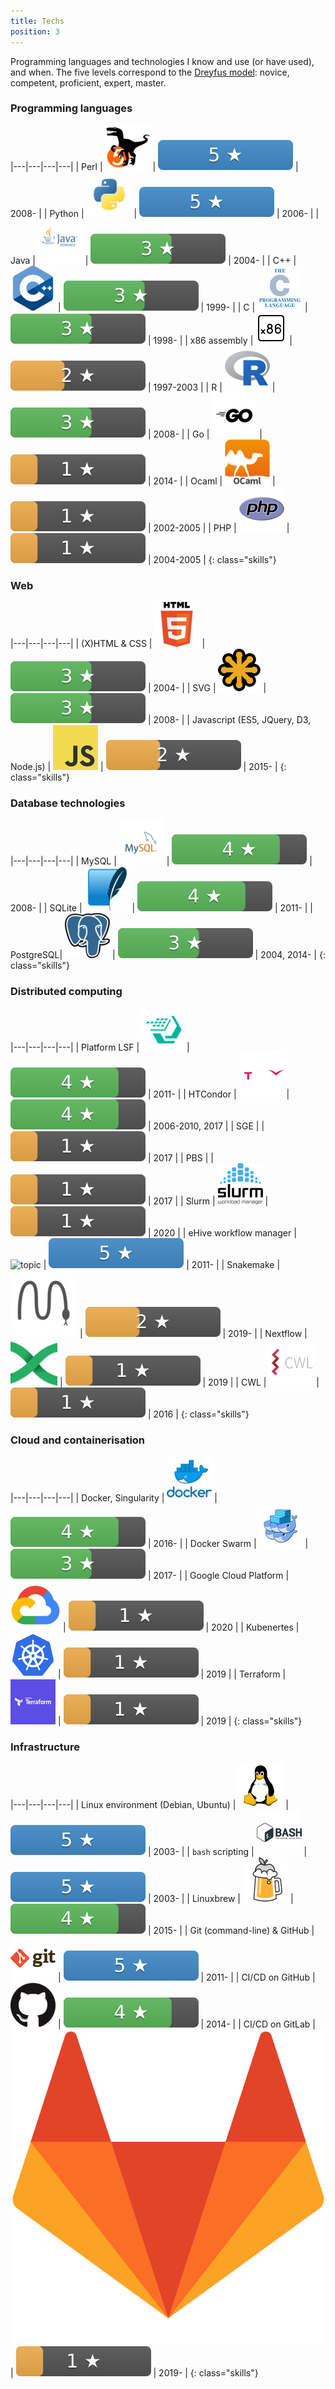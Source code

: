 ```yaml
---
title: Techs
position: 3
---
```


Programming languages and technologies I know and use (or have used), and
when.
The five levels correspond to the [Dreyfus
model](https://en.wikipedia.org/wiki/Dreyfus_model_of_skill_acquisition):
novice, competent, proficient, expert, master.

### Programming languages

|---|---|---|---|
| Perl | ![topic](/assets/img/topics/perl.png) | ![5 &#x2605;](/assets/img/5.svg) | 2008- |
| Python | ![topic](/assets/img/topics/python.png) | ![5 &#x2605;](/assets/img/5.svg) | 2006- |
| Java | ![topic](/assets/img/topics/java.png) | ![3 &#x2605;](/assets/img/3.svg) | 2004- |
| C++ | ![topic](/assets/img/topics/cpp.png) | ![3 &#x2605;](/assets/img/3.svg) | 1999- |
| C | ![topic](/assets/img/topics/c.png) | ![3 &#x2605;](/assets/img/3.svg) | 1998- |
| x86 assembly | ![topic](/assets/img/topics/x86.png) | ![2 &#x2605;](/assets/img/2.svg) | 1997-2003 |
| R | ![topic](/assets/img/topics/r.png) | ![3 &#x2605;](/assets/img/3.svg) | 2008- |
| Go | ![topic](/assets/img/topics/go.png) | ![1 &#x2605;](/assets/img/1.svg) | 2014- |
| Ocaml | ![topic](/assets/img/topics/ocaml.png) | ![1 &#x2605;](/assets/img/1.svg) | 2002-2005 |
| PHP | ![topic](/assets/img/topics/php.png) | ![1 &#x2605;](/assets/img/1.svg) | 2004-2005 |
{: class="skills"}

### Web

|---|---|---|---|
| (X)HTML &amp; CSS | ![topic](/assets/img/topics/html.png) | ![3 &#x2605;](/assets/img/3.svg) | 2004- |
| SVG | ![topic](/assets/img/topics/svg.png) | ![3 &#x2605;](/assets/img/3.svg) | 2008- |
| Javascript (ES5, JQuery, D3, Node.js) | ![topic](/assets/img/topics/javascript.png) | ![2 &#x2605;](/assets/img/2.svg) | 2015- |
{: class="skills"}

### Database technologies

|---|---|---|---|
| MySQL | ![topic](/assets/img/topics/mysql.png) | ![4 &#x2605;](/assets/img/4.svg) | 2008- |
| SQLite | ![topic](/assets/img/topics/sqlite.png) | ![4 &#x2605;](/assets/img/4.svg) | 2011- |
| PostgreSQL| ![topic](/assets/img/topics/postgresql.png) | ![3 &#x2605;](/assets/img/3.svg) | 2004, 2014- |
{: class="skills"}

### Distributed computing

|---|---|---|---|
| Platform LSF | ![topic](/assets/img/topics/lsf.png) | ![4 &#x2605;](/assets/img/4.svg) | 2011- |
| HTCondor | ![topic](/assets/img/topics/htcondor.png) | ![4 &#x2605;](/assets/img/4.svg) | 2006-2010, 2017 |
| SGE | | ![1 &#x2605;](/assets/img/1.svg) | 2017 |
| PBS | | ![1 &#x2605;](/assets/img/1.svg) | 2017 |
| Slurm | ![topic](/assets/img/topics/slurm.png) | ![1 &#x2605;](/assets/img/1.svg) | 2020 |
| eHive workflow manager | ![topic](/assets/img/topics/guihve.png) | ![5 &#x2605;](/assets/img/5.svg) | 2011- |
| Snakemake | ![topic](/assets/img/topics/snakemake.png) | ![2 &#x2605;](/assets/img/2.svg) | 2019- |
| Nextflow | ![topic](/assets/img/topics/nextflow.png) | ![1 &#x2605;](/assets/img/1.svg) | 2019 |
| CWL | ![topic](/assets/img/topics/cwl.png) | ![1 &#x2605;](/assets/img/1.svg) | 2016 |
{: class="skills"}

### Cloud and containerisation

|---|---|---|---|
| Docker, Singularity | ![topic](/assets/img/topics/docker.png) | ![4 &#x2605;](/assets/img/4.svg) | 2016- |
| Docker Swarm | ![topic](/assets/img/topics/swarm.png) | ![3 &#x2605;](/assets/img/3.svg) | 2017- |
| Google Cloud Platform | ![topic](/assets/img/topics/googlecloud.png) | ![1 &#x2605;](/assets/img/1.svg) | 2020 |
| Kubenertes | ![topic](/assets/img/topics/kubernetes.png) | ![1 &#x2605;](/assets/img/1.svg) | 2019 |
| Terraform | ![topic](/assets/img/topics/terraform.png) | ![1 &#x2605;](/assets/img/1.svg) | 2019 |
{: class="skills"}

### Infrastructure

|---|---|---|---|
| Linux environment (Debian, Ubuntu) | ![topic](/assets/img/topics/linux.png) | ![5 &#x2605;](/assets/img/5.svg) | 2003- |
| `bash` scripting | ![topic](/assets/img/topics/bash.png) | ![5 &#x2605;](/assets/img/5.svg) | 2003- |
| Linuxbrew | ![topic](/assets/img/topics/homebrew.png) | ![4 &#x2605;](/assets/img/4.svg) | 2015- |
| Git (command-line) &amp; GitHub | ![topic](/assets/img/topics/git.png) | ![5 &#x2605;](/assets/img/5.svg) | 2011- |
| CI/CD on GitHub | ![topic](/assets/img/topics/github.png) | ![4 &#x2605;](/assets/img/4.svg) | 2014- |
| CI/CD on GitLab | ![topic](/assets/img/topics/gitlab.png) | ![1 &#x2605;](/assets/img/1.svg) | 2019- |
{: class="skills"}

